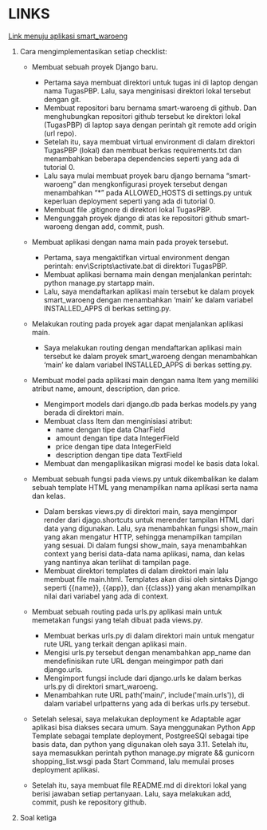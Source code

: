 # LINKS

[Link menuju aplikasi smart_waroeng](https://smart-waroeng.adaptable.app) <br>

1. Cara mengimplementasikan setiap checklist:
    * Membuat sebuah proyek Django baru.
        - Pertama saya membuat direktori untuk tugas ini di laptop dengan nama TugasPBP. Lalu, saya menginisasi direktori lokal tersebut dengan git. 
        - Membuat repositori baru bernama smart-waroeng di github. Dan menghubungkan repositori github tersebut ke direktori lokal (TugasPBP) di laptop saya dengan perintah git remote add origin (url repo).
        - Setelah itu, saya membuat virtual environment di dalam direktori TugasPBP (lokal) dan membuat berkas requirements.txt dan menambahkan beberapa dependencies seperti yang ada di tutorial 0.
        - Lalu saya mulai membuat proyek baru django bernama “smart-waroeng” dan mengkonfigurasi proyek tersebut dengan menambahkan “*” pada ALLOWED_HOSTS di settings.py untuk keperluan deployment seperti yang ada di tutorial 0.
        - Membuat  file .gitignore di direktori lokal TugasPBP.
        - Mengunggah proyek django di atas ke repositori github smart-waroeng dengan add, commit, push.

    * Membuat aplikasi dengan nama main pada proyek tersebut.
        - Pertama, saya mengaktifkan virtual environment dengan perintah: env\Scripts\activate.bat di direktori TugasPBP.
        - Membuat aplikasi bernama main dengan menjalankan perintah: python manage.py startapp main.
        - Lalu, saya mendaftarkan aplikasi main tersebut ke dalam proyek smart_waroeng dengan menambahkan ‘main’ ke dalam variabel INSTALLED_APPS di berkas setting.py.

    * Melakukan routing pada proyek agar dapat menjalankan aplikasi main.
        - Saya melakukan routing dengan mendaftarkan aplikasi main tersebut ke dalam proyek smart_waroeng dengan menambahkan ‘main’ ke dalam variabel INSTALLED_APPS di berkas setting.py.

    * Membuat model pada aplikasi main dengan nama Item yang memiliki atribut name, amount, description, dan price.
        - Mengimport models dari django.db pada berkas models.py yang berada di direktori main.
        - Membuat class Item dan menginisiasi atribut:
            - name dengan tipe data CharField
            - amount dengan tipe data IntegerField
            - price dengan tipe data IntegerField
            - description dengan tipe data TextField
        - Membuat dan mengaplikasikan migrasi model  ke basis data lokal.
    
    * Membuat sebuah fungsi pada views.py untuk dikembalikan ke dalam sebuah template HTML yang menampilkan nama aplikasi serta nama dan kelas.
        - Dalam berskas views.py di direktori main, saya mengimpor render dari djago.shortcuts untuk merender tampilan HTML dari data yang digunakan. Lalu, sya menambahkan fungsi show_main yang akan mengatur HTTP, sehingga menampilkan tampilan yang sesuai. Di dalam fungsi show_main, saya menambahkan context yang berisi data-data nama aplikasi, nama, dan kelas yang nantinya akan terlihat di tampilan page.
        - Membuat direktori templates di dalam direktori main lalu membuat file main.html. Templates akan diisi oleh sintaks Django seperti {{name}}, {{app}}, dan {{class}} yang akan menampilkan nilai dari variabel yang ada di context.

    * Membuat sebuah routing pada urls.py aplikasi main untuk memetakan fungsi yang telah dibuat pada views.py.
        - Membuat berkas urls.py di dalam direktori main untuk mengatur rute URL yang terkait dengan aplikasi main.
        - Mengisi urls.py tersebut dengan menambahkan app_name dan mendefinisikan rute URL dengan meingimpor path dari django.urls.
        - Mengimport fungsi include dari django.urls ke dalam berkas urls.py di direktori smart_waroeng.
        - Menambahkan rute URL path('main/', include('main.urls')),  di dalam variabel urlpatterns yang ada di berkas urls.py tersebut.

    * Setelah selesai, saya melakukan deployment ke Adaptable agar aplikasi bisa diakses secara umum. Saya menggunakan Python App Template sebagai template deployment, PostgreeSQl sebagai tipe basis data, dan python yang digunakan oleh saya 3.11. Setelah itu, saya memasukkan perintah python manage.py migrate && gunicorn shopping_list.wsgi pada Start Command, lalu memulai proses deployment aplikasi.

    * Setelah itu, saya membuat file README.md di direktori lokal yang berisi jawaban setiap pertanyaan. Lalu, saya melakukan add, commit, push ke repository github. 


2. Soal ketiga


